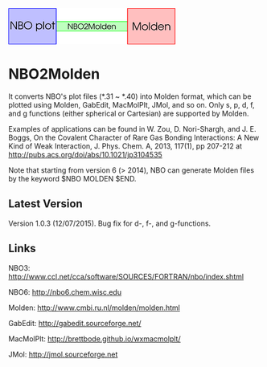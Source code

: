 <img src="https://raw.githubusercontent.com/zorkzou/NBO2Molden/master/n2m-logo.png" />

# NBO2Molden
It converts NBO's plot files (*.31 ~ *.40) into Molden format, which can be plotted using Molden, GabEdit, MacMolPlt, JMol, and so on. Only s, p, d, f, and g functions (either spherical or Cartesian) are supported by Molden.

Examples of applications can be found in W. Zou, D. Nori-Shargh, and J. E. Boggs, On the Covalent Character of Rare Gas Bonding Interactions: A New Kind of Weak Interaction, J. Phys. Chem. A, 2013, 117(1), pp 207-212 at http://pubs.acs.org/doi/abs/10.1021/jp3104535

Note that starting from version 6 (> 2014), NBO can generate Molden files by the keyword $NBO MOLDEN $END.

## Latest Version
Version 1.0.3 (12/07/2015). Bug fix for d-, f-, and g-functions.

## Links
NBO3: http://www.ccl.net/cca/software/SOURCES/FORTRAN/nbo/index.shtml

NBO6: http://nbo6.chem.wisc.edu

Molden: http://www.cmbi.ru.nl/molden/molden.html

GabEdit: http://gabedit.sourceforge.net/

MacMolPlt: http://brettbode.github.io/wxmacmolplt/

JMol: http://jmol.sourceforge.net
